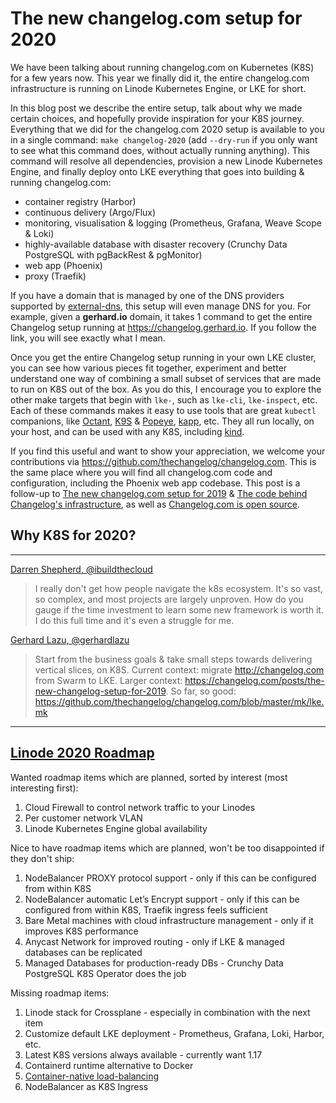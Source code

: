 # The new changelog.com setup for 2020

We have been talking about running changelog.com on Kubernetes (K8S) for a few years now.
This year we finally did it, the entire changelog.com infrastructure is running on Linode Kubernetes Engine, or LKE for short.

In this blog post we describe the entire setup, talk about why we made certain choices, and hopefully provide inspiration for your K8S journey.
Everything that we did for the changelog.com 2020 setup is available to you in a single command: `make changelog-2020` (add `--dry-run` if you only want to see what this command does, without actually running anything).
This command will resolve all dependencies, provision a new Linode Kubernetes Engine, and finally deploy onto LKE everything that goes into building & running changelog.com:

* container registry (Harbor)
* continuous delivery (Argo/Flux)
* monitoring, visualisation & logging (Prometheus, Grafana, Weave Scope & Loki)
* highly-available database with disaster recovery (Crunchy Data PostgreSQL with pgBackRest & pgMonitor)
* web app (Phoenix)
* proxy (Traefik)

If you have a domain that is managed by one of the DNS providers supported by [external-dns](https://github.com/kubernetes-sigs/external-dns), this setup will even manage DNS for you.
For example, given a **gerhard.io** domain, it takes 1 command to get the entire Changelog setup running at https://changelog.gerhard.io.
If you follow the link, you will see exactly what I mean.

Once you get the entire Changelog setup running in your own LKE cluster, you can see how various pieces fit together, experiment and better understand one way of combining a small subset of services that are made to run on K8S out of the box.
As you do this, I encourage you to explore the other make targets that begin with `lke-`, such as `lke-cli`, `lke-inspect`, etc.
Each of these commands makes it easy to use tools that are great `kubectl` companions, like [Octant](https://octant.dev/), [K9S](https://github.com/derailed/k9s) & [Popeye](https://github.com/derailed/popeye), [kapp](https://get-kapp.io/), etc.
They all run locally, on your host, and can be used with any K8S, including [kind](https://kind.sigs.k8s.io/).

If you find this useful and want to show your appreciation, we welcome your contributions via https://github.com/thechangelog/changelog.com.
This is the same place where you will find all changelog.com code and configuration, including the Phoenix web app codebase.
This post is a follow-up to [The new changelog.com setup for 2019](https://changelog.com/posts/the-new-changelog-setup-for-2019) & [The code behind Changelog's infrastructure](https://changelog.com/posts/the-code-behind-changelog-infrastructure), 
as well as [Changelog.com is open source](https://changelog.com/posts/changelog-is-open-source).

## Why K8S for 2020?

---

[Darren Shepherd, @ibuildthecloud](https://twitter.com/ibuildthecloud/status/1212216198596661248)
> I really don't get how people navigate the k8s ecosystem.
> It's so vast, so complex, and most projects are largely unproven.
> How do you gauge if the time investment to learn some new framework is worth it.
> I do this full time and it's even a struggle for me.

[Gerhard Lazu, @gerhardlazu](https://twitter.com/gerhardlazu/status/1212398935366668288?s=20)
> Start from the business goals & take small steps towards delivering vertical slices, on K8S.
> Current context: migrate http://changelog.com from Swarm to LKE.
> Larger context: https://changelog.com/posts/the-new-changelog-setup-for-2019.
> So far, so good: https://github.com/thechangelog/changelog.com/blob/master/mk/lke.mk

---

## [Linode 2020 Roadmap](https://www.linode.com/2019/12/30/2019-a-year-in-review)

Wanted roadmap items which are planned, sorted by interest (most interesting first):

1. Cloud Firewall to control network traffic to your Linodes
1. Per customer network VLAN
1. Linode Kubernetes Engine global availability

Nice to have roadmap items which are planned, won't be too disappointed if they don't ship:

1. NodeBalancer PROXY protocol support - only if this can be configured from within K8S
1. NodeBalancer automatic Let’s Encrypt support - only if this can be configured from within K8S, Traefik ingress feels sufficient
1. Bare Metal machines with cloud infrastructure management - only if it improves K8S performance
1. Anycast Network for improved routing - only if LKE & managed databases can be replicated
1. Managed Databases for production-ready DBs - Crunchy Data PostgreSQL K8S Operator does the job

Missing roadmap items:

1. Linode stack for Crossplane - especially in combination with the next item
1. Customize default LKE deployment - Prometheus, Grafana, Loki, Harbor, etc.
1. Latest K8S versions always available - currently want 1.17
1. Containerd runtime alternative to Docker
1. [Container-native load-balancing](https://cloud.google.com/kubernetes-engine/docs/how-to/container-native-load-balancing)
1. NodeBalancer as K8S Ingress

